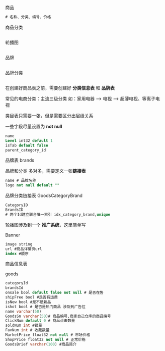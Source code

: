 商品

```sql
# 名称、分类、编号、价格
```

商品分类

```sql

```

轮播图

```

```

品牌

```

```

品牌分类

```

```



在创建好商品表之前，需要创建好 **分类信息表** 和 **品牌表**

常见的电商分类：主流三级分类 如：家用电器 --> 电视 --> 超薄电视、等离子电视

类目表只需要一张，但是需要区分出层级关系

一些字段尽量设置为 **not null**

```sql
name
Level int32 default 1
isTab default false
parent_category_id  
```

品牌表 brands

品牌和分类 多对多，需要定义一张**链接表**

```sql
name # 品牌名称
logo not null default "" 
```

品牌分类链接表 GoodsCategoryBrand

```sql
CategoryID
BrandsID
# 两个Id建立联合唯一索引 idx_category_brand,unique
```

轮播图涉及到一个 **推广系统**，这里简单写

Banner

```sql
image string
url #商品详情页url
index #顺序
```

商品信息表

goods

```sql
categoryId
brandsId
onsale bool default false not null # 是否在售
shipFree bool #是否有运费
isNew bool #是不是新品
ishot bool # 是否是热门商品 涉及到广告位
name varchar(50)
GoodsSn varchar(50)# 商品编号,商家自己仓库的商品编号
ClickNum default 0 # 商品点击数量
soldNum int #销量
FavNum int # 收藏数量
MarketPrice float32 not null # 市场价格
ShopPrice float32 not null # 正常价格
GoodsBrief varchar(100) #商品简介
```

